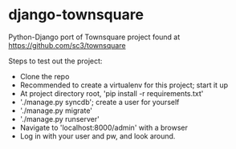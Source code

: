 django-townsquare
===========

Python-Django port of Townsquare project found at https://github.com/sc3/townsquare

Steps to test out the project:

* Clone the repo
* Recommended to create a virtualenv for this project; start it up
* At project directory root, 'pip install -r requirements.txt'
* './manage.py syncdb'; create a user for yourself
* './manage.py migrate'
* './manage.py runserver'
* Navigate to 'localhost:8000/admin' with a browser
* Log in with your user and pw, and look around.

